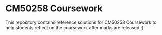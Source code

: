 # CM50258 Coursework

This repository contains reference solutions for CM50258 Coursework to help students reflect on the coursework after marks are released :)
